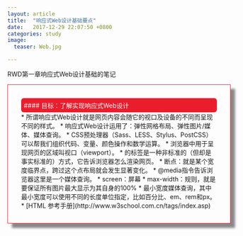 ```yaml
---
layout: article
title:  "响应式Web设计基础要点"
date:   2017-12-29 22:07:50 +0800
categories: study
image:
  teaser: Web.jpg

---
```


RWD第一章响应式Web设计基础的笔记

<div class="row img-rounded" style="padding:30px; box-shadow: 10px 10px 5px #888888; border: 1px solid #EA1D2D;">
<div class="col-md-12">
<div style="background: #EA1D2D; color:white; border-radius:6px; padding:6px;" markdown="1">
#### 目标：了解实现响应式Web设计
</div>
</div>
<div class="col-md-9" markdown="1" >
* 所谓响应式Web设计就是网页内容会随它的视口及设备的不同而呈现不同的样式。
* 响应式Web设计运用了：弹性网格布局、弹性图片/媒体、媒体查询。
* CSS预处理器（Sass、LESS、Stylus、PostCSS）可以帮我们组织代码、变量、颜色操作和数学运算。
* 浏览器中用于呈现网页的区域叫视口（viewport）。
* 的<meta>标签是一种非标准的（但却是事实标准的）方式，它告诉浏览器怎么渲染网页。
* 断点：就是某个宽度临界点，跨过这个点布局就会发生显著变化。
* @media指令告诉浏览器这里是一个媒体查询。
* screen：屏幕
* max-width：规则，就是要保证所有图片最大显示为其自身的100%
* 最小宽度媒体查询，其中最小宽度可以使用不同的长度单位指定，比如百分比、em、rem和px。
* [HTML 参考手册](http://www.w3school.com.cn/tags/index.asp)
</div>

